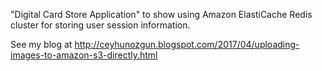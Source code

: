 "Digital Card Store Application" to show using Amazon ElastiCache Redis cluster for storing user session information.

See my blog at http://ceyhunozgun.blogspot.com/2017/04/uploading-images-to-amazon-s3-directly.html

